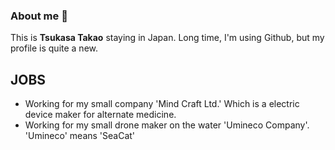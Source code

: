 ### About me 👋

<!--
**ttakao/ttakao** is a ✨ _special_ ✨ repository because its `README.md` (this file) appears on your GitHub profile.

- 🔭 I’m currently working on ...
- 🌱 I’m currently learning ...
- 👯 I’m looking to collaborate on ...
- 🤔 I’m looking for help with ...
- 💬 Ask me about ...
- 📫 How to reach me: ...
- 😄 Pronouns: ...
- ⚡ Fun fact: ...
-->

This is **Tsukasa Takao** staying in Japan.
Long time, I'm using Github, but my profile is quite a new.

## JOBS
- Working for my small company 'Mind Craft Ltd.' Which is a electric device maker for alternate medicine.<br/>
- Working for my small drone maker on the water 'Umineco Company'. 'Umineco' means 'SeaCat'

